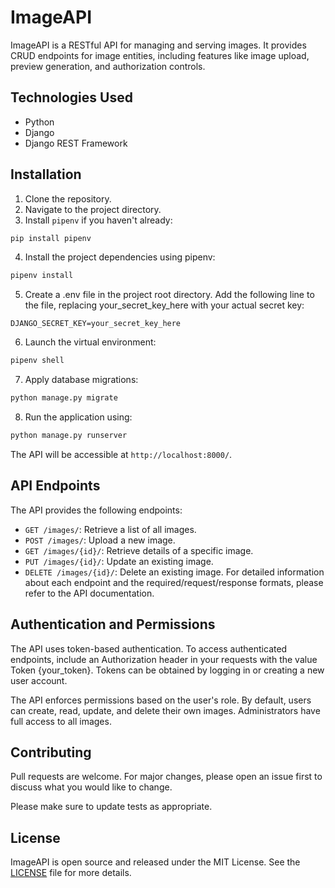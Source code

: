 # ImageAPI

ImageAPI is a RESTful API for managing and serving images. It provides CRUD endpoints for image entities, including features like image upload, preview generation, and authorization controls.

## Technologies Used

- Python
- Django
- Django REST Framework

## Installation

1. Clone the repository.
2. Navigate to the project directory.
3. Install `pipenv` if you haven't already:
```bash
pip install pipenv
```
4. Install the project dependencies using pipenv:
```bash
pipenv install
```
5. Create a .env file in the project root directory. Add the following line to the file, replacing your_secret_key_here with your actual secret key:
```
DJANGO_SECRET_KEY=your_secret_key_here
```
6. Launch the virtual environment:
```bash
pipenv shell
```

7. Apply database migrations:

```bash
python manage.py migrate
```
8. Run the application using:
```bash
python manage.py runserver
```
The API will be accessible at `http://localhost:8000/`.

## API Endpoints
The API provides the following endpoints:

* `GET /images/`: Retrieve a list of all images.
* `POST /images/`: Upload a new image.
* `GET /images/{id}/`: Retrieve details of a specific image.
* `PUT /images/{id}/`: Update an existing image.
* `DELETE /images/{id}/`: Delete an existing image.
For detailed information about each endpoint and the required/request/response formats, please refer to the API documentation.

## Authentication and Permissions
The API uses token-based authentication. To access authenticated endpoints, include an Authorization header in your requests with the value Token {your_token}. Tokens can be obtained by logging in or creating a new user account.

The API enforces permissions based on the user's role. By default, users can create, read, update, and delete their own images. Administrators have full access to all images.

## Contributing

Pull requests are welcome. For major changes, please open an issue first
to discuss what you would like to change.

Please make sure to update tests as appropriate.

## License

ImageAPI is open source and released under the MIT License. See the [LICENSE](https://choosealicense.com/licenses/mit/) file for more details.

